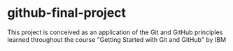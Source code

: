 # github-final-project
This project is conceived as an application of the Git and GitHub principles learned throughout the course "Getting Started with Git and GitHub" by IBM
